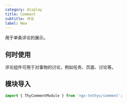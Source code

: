 ```yaml
---
category: display
title: Comment
subtitle: 评论
label: New
---
```

<alert>用于单条评论的展示。</alert>

## 何时使用

评论组件可用于对事物的讨论，例如任务、页面、讨论等。

## 模块导入

``` ts
import { ThyCommentModule } from 'ngx-tethys/comment';
```

<examples/>
